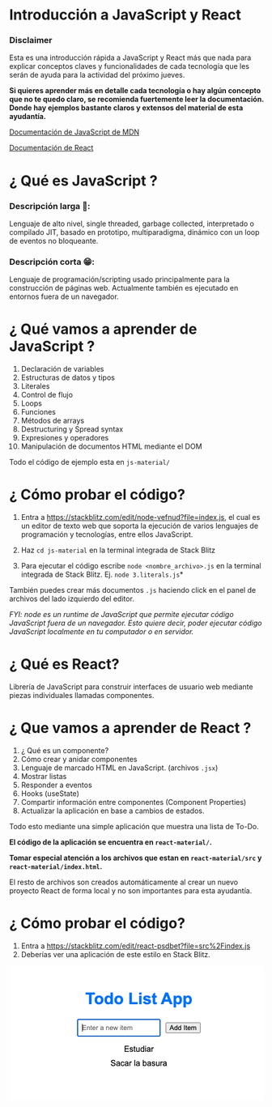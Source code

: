 # Introducción a JavaScript y React

### Disclaimer
Esta es una introducción rápida a JavaScript y React más que nada para explicar conceptos claves y funcionalidades de cada tecnología que les serán de ayuda para la actividad del próximo jueves.

**Si quieres aprender más en detalle cada tecnología o hay algún concepto que no te quedo claro, se recomienda fuertemente leer la documentación. Donde hay ejemplos bastante claros y extensos del material de esta ayudantía.**

[Documentación de JavaScript de MDN](https://developer.mozilla.org/en-US/docs/Web/JavaScript)

[Documentación de React](https://react.dev/learn)

# ¿ Qué es JavaScript ?

### Descripción larga 🤯:
Lenguaje de alto nivel, single threaded, garbage collected, interpretado o compilado JIT, basado en prototipo, multiparadigma, dinámico con un loop de eventos no bloqueante.

### Descripción corta 😁:
Lenguaje de programación/scripting usado principalmente para la construcción de páginas web. Actualmente también es ejecutado en entornos fuera de un navegador.

# ¿ Qué vamos a aprender de JavaScript ? 

1. Declaración de variables
2. Estructuras de datos y tipos
3. Literales
4. Control de flujo
5. Loops
6. Funciones
7. Métodos de arrays
8. Destructuring y Spread syntax
9. Expresiones y operadores
10. Manipulación de documentos HTML mediante el DOM

Todo el código de ejemplo esta en `js-material/`

# ¿ Cómo probar el código?
1. Entra a https://stackblitz.com/edit/node-vefnud?file=index.js, el cual es un editor de texto web que soporta la ejecución de varios lenguajes de programación y tecnologías, entre ellos JavaScript.

2. Haz `cd js-material` en la terminal integrada de Stack Blitz

3. Para ejecutar el código escribe `node <nombre_archivo>.js` en la terminal integrada de Stack Blitz. Ej. `node 3.literals.js`*

También puedes crear más documentos `.js` haciendo click en el panel de archivos del lado izquierdo del editor.

*FYI: node es un runtime de JavaScript que permite ejecutar código JavaScript fuera de un navegador. Esto quiere decir, poder ejecutar código JavaScript localmente en tu computador o en servidor.*

# ¿ Qué es React?

Librería de JavaScript para construir interfaces de usuario web mediante piezas individuales llamadas componentes.

# ¿ Que vamos a aprender de React ?

1. ¿ Qué es un componente?
2. Cómo crear y anidar componentes
3. Lenguaje de marcado HTML en JavaScript. (archivos `.jsx`)
4. Mostrar listas
5. Responder a eventos
4. Hooks (useState)
5. Compartir información entre componentes (Component Properties)
6. Actualizar la aplicación en base a cambios de estados.

Todo esto mediante una simple aplicación que muestra una lista de To-Do.

**El código de la aplicación se encuentra en `react-material/`.**

**Tomar especial atención a los archivos que estan en `react-material/src` y `react-material/index.html`.** 

El resto de archivos son creados automáticamente al crear un nuevo proyecto React de forma local y no son importantes para esta ayudantía.

# ¿ Cómo probar el código? 

1. Entra a https://stackblitz.com/edit/react-psdbet?file=src%2Findex.js
2. Deberías ver una aplicación de este estilo en Stack Blitz.

![React Todo App](react-todo-app.png)


